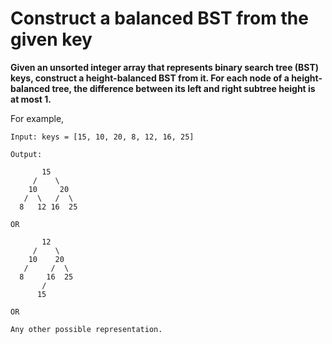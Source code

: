 # Construct a balanced BST from the given key

**Given an unsorted integer array that represents binary search tree (BST) keys, 
construct a height-balanced BST from it. For each node of a height-balanced tree, 
the difference between its left and right subtree height is at most 1.**

For example,

    Input: keys = [15, 10, 20, 8, 12, 16, 25]

    Output:

           15
         /    \
        10     20
       /  \   /  \
      8   12 16  25

    OR

           12
         /    \
        10    20
       /     /  \
      8     16  25
           /
          15

    OR

    Any other possible representation.
